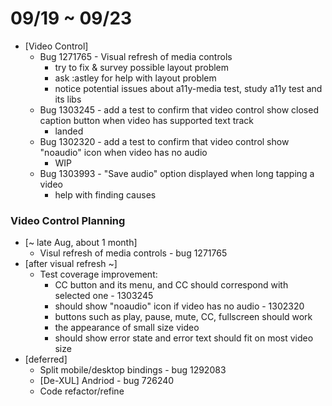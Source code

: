 # 09/19 ~ 09/23

- [Video Control]
  - Bug 1271765 - Visual refresh of media controls
    - try to fix & survey possible layout problem
    - ask :astley for help with layout problem
    - notice potential issues about a11y-media test, study a11y test and its libs
  - Bug 1303245 - add a test to confirm that video control show closed caption button when video has supported text track
    - landed
  - Bug 1302320 - add a test to confirm that video control show "noaudio" icon when video has no audio
    - WIP
  - Bug 1303993 - "Save audio" option displayed when long tapping a video
    - help with finding causes

### Video Control Planning ###

- [~ late Aug, about 1 month]
  - Visul refresh of media controls - bug 1271765
- [after visual refresh ~]
	- Test coverage improvement:
		- CC button and its menu, and CC should correspond with selected one - 1303245
		- should show "noaudio" icon if video has no audio - 1302320
		- buttons such as play, pause, mute, CC, fullscreen should work
		- the appearance of small size video
		- should show error state and error text should fit on most video size
- [deferred]
  - Split mobile/desktop bindings - bug 1292083
  - [De-XUL] Andriod - bug 726240
  - Code refactor/refine
